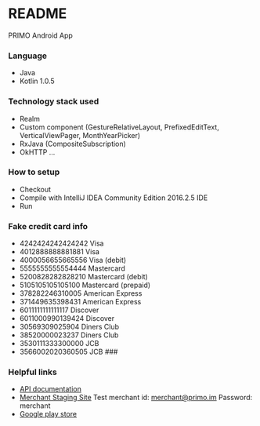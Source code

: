 # README  #

PRIMO Android App

### Language ###

* Java
* Kotlin 1.0.5

### Technology stack used ###

* Realm
* Custom component (GestureRelativeLayout, PrefixedEditText, VerticalViewPager, MonthYearPicker)
* RxJava (CompositeSubscription)
* OkHTTP
...

### How to setup ###

* Checkout
* Compile with IntelliJ IDEA Community Edition 2016.2.5 IDE
* Run

### Fake credit card info ###

* 4242424242424242    Visa
* 4012888888881881    Visa
* 4000056655665556    Visa (debit)
* 5555555555554444    Mastercard
* 5200828282828210    Mastercard (debit)
* 5105105105105100    Mastercard (prepaid)
* 378282246310005     American Express
* 371449635398431     American Express
* 6011111111111117    Discover
* 6011000990139424    Discover
* 30569309025904      Diners Club
* 38520000023237      Diners Club
* 3530111333300000    JCB
* 3566002020360505    JCB ###

### Helpful links ###
* [API documentation](http://staging.primo.im/api/v1/ad09c3d49a3202772452bd229203a35c)
* [Merchant Staging Site](http://staging.primo.im/merchant/signin) 
Test merchant id:  merchant@primo.im
Password: merchant
* [Google play store](https://play.google.com/store/apps/details?id=com.primo)
